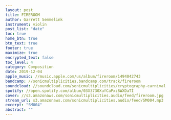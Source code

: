 ```yaml
---
layout: post
title: FIREROOM
author: Garrett Semmelink
instrument: violin
post_list: "date"
toc: true
home_btn: true
btn_text: true
footer: true
maximize: true
encrypted_text: false
toc_level: 4
category: Composition
date: 2019-12-04
apple_music: //music.apple.com/us/album/fireroom/1494042743
bandcamp: //sonicmultiplicities.bandcamp.com/track/fireroom
soundcloud: //soundcloud.com/sonicmultiplicities/cryptography-carnival
spotify: //open.spotify.com/album/03X3730XufCaPxz8WXDaTI
cover: //s3.amazonaws.com/sonicmultiplicities.audio/feed/fireroom.jpg
stream_url: s3.amazonaws.com/sonicmultiplicities.audio/feed/SM004.mp3
excerpt: "SM004"
abstract: ""
---
```

